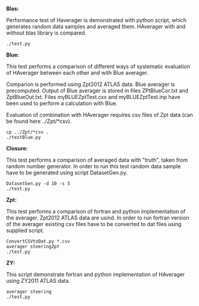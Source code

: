 **Blas:**

Performance test of Haverager is demonstrated with python script, which generates random data samples and averaged them. HAverager with and without blas library is compared. 
```
./test.py
```
**Blue:**

This test performs a comparison of different ways of systematic evaluation of HAverager between each other and with Blue averager.

Comparion is performed using Zpt2012 ATLAS data. Blue averager is precomputed. Output of Blue averager is stored in files ZPtBlueCor.txt and ZptBlueOut.txt. Files myBLUEZptTest.cxx and myBLUEZptTest.inp have been used to perform a calculation with Blue.

Evaluation of combination with HAverager requires csv files of Zpt data (can be found here ../Zpt/*csv).
```
cp ../Zpt/*csv .
./testBlue.py
```
**Closure:**

This test performs a comparison of averaged data with "truth", taken from random number generator. In order to run this test random data sample have to be generated using script DatasetGen.py.
```
DatasetGen.py -d 10 -s 5
./test.py
```
**Zpt:**

This test performs a comparison of fortran and python implementation of the averager. Zpt2012 ATLAS data are usind. In order to run fortran version of the averager existing csv files have to be converted to dat files using supplied script.
```
ConvertCSVtoDat.py *.csv
averager steeringZpt
./test.py
```
**ZY:**

This script demonstrate fortran and python implementation of HAverager using ZY2011 ATLAS data.
```
averager steering
./test.py
```